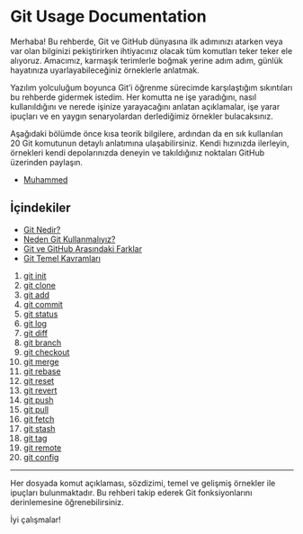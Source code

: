 # Git Usage Documentation

Merhaba! Bu rehberde, Git ve GitHub dünyasına ilk adımınızı atarken veya var olan bilginizi pekiştirirken ihtiyacınız olacak tüm komutları teker teker ele alıyoruz. Amacımız, karmaşık terimlerle boğmak yerine adım adım, günlük hayatınıza uyarlayabileceğiniz örneklerle anlatmak.

Yazılım yolculuğum boyunca Git’i öğrenme sürecimde karşılaştığım sıkıntıları bu rehberde gidermek istedim. Her komutta ne işe yaradığını, nasıl kullanıldığını ve nerede işinize yarayacağını anlatan açıklamalar, işe yarar ipuçları ve en yaygın senaryolardan derlediğimiz örnekler bulacaksınız.

Aşağıdaki bölümde önce kısa teorik bilgilere, ardından da en sık kullanılan 20 Git komutunun detaylı anlatımına ulaşabilirsiniz. Kendi hızınızda ilerleyin, örnekleri kendi depolarınızda deneyin ve takıldığınız noktaları GitHub üzerinden paylaşın.

- [Muhammed](https://github.com/muhammedistaken)

## İçindekiler

- [Git Nedir?](./docs/intro.md)
- [Neden Git Kullanmalıyız?](./docs/why-git.md)
- [Git ve GitHub Arasındaki Farklar](./docs/differences.md)
- [Git Temel Kavramları](./docs/concepts.md)

1. [git init](./docs/01-init.md)
2. [git clone](./docs/02-clone.md)
3. [git add](./docs/03-add.md)
4. [git commit](./docs/04-commit.md)
5. [git status](./docs/05-status.md)
6. [git log](./docs/06-log.md)
7. [git diff](./docs/07-diff.md)
8. [git branch](./docs/08-branch.md)
9. [git checkout](./docs/09-checkout.md)
10. [git merge](./docs/10-merge.md)
11. [git rebase](./docs/11-rebase.md)
12. [git reset](./docs/12-reset.md)
13. [git revert](./docs/13-revert.md)
14. [git push](./docs/14-push.md)
15. [git pull](./docs/15-pull.md)
16. [git fetch](./docs/16-fetch.md)
17. [git stash](./docs/17-stash.md)
18. [git tag](./docs/18-tag.md)
19. [git remote](./docs/19-remote.md)
20. [git config](./docs/20-config.md)

---

Her dosyada komut açıklaması, sözdizimi, temel ve gelişmiş örnekler ile ipuçları bulunmaktadır. Bu rehberi takip ederek Git fonksiyonlarını derinlemesine öğrenebilirsiniz.

İyi çalışmalar!